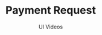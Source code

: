 ---
layout: embed
permalink: apps/bank/architectures/token-operation-payment-request/ux-videos
lang: en
page_id: apps-bank-architectures-token-operation-payment-request-video


title: Payment Request
subtitle: UI Videos
backUrl: /apps/bank/architectures/token-operation-payment-request

description: Diagrams
---